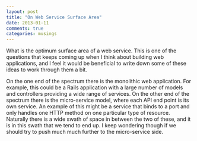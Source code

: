 ```yaml
---
layout: post
title: "On Web Service Surface Area"
date: 2013-01-11
comments: true
categories: musings
---
```

What is the optimum surface area of a web service. This is one of the questions that keeps coming up when I think about building web applications, and I feel it would be beneficial to write down some of these ideas to work through them a bit.

On the one end of the spectrum there is the monolithic web application. For example, this could be a Rails application with a large number of models and controllers providing a wide range of services. On the other end of the spectrum there is the micro-service model, where each API end point is its own service. An example of this might be a service that binds to a port and only handles one HTTP method on one particular type of resource. Naturally there is a wide swath of space in between the two of these, and it is in this swath that we tend to end up. I keep wondering though if we should try to push much much further to the micro-service side.

 
